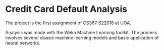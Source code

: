 # Credit Card Default Analysis

The project is the first assignment of CS367 S22018 at UOA.

Analysis was made with the Weka Machine Learning toolkit. The process involves several classic machine learning models and basic application of neural networks.

